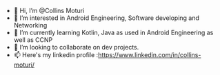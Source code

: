 - 👋 Hi, I’m @Collins Moturi
- 👀 I’m interested in Android Engineering, Software developing and Networking
- 🌱 I’m currently learning Kotlin, Java as used in Android Engineering as well as CCNP
- 💞️ I’m looking to collaborate on dev projects.
- 📫 Here's my linkedin profile :https://www.linkedin.com/in/collins-moturi/

